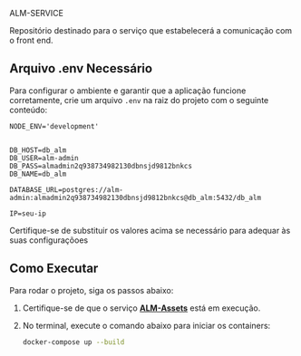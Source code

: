 ALM-SERVICE

Repositório destinado para o serviço que estabelecerá a comunicação com o front end.

## Arquivo .env Necessário

Para configurar o ambiente e garantir que a aplicação funcione corretamente, crie um arquivo `.env` na raiz do projeto com o seguinte conteúdo:

```
NODE_ENV='development'


DB_HOST=db_alm
DB_USER=alm-admin
DB_PASS=almadmin2q938734982130dbnsjd9812bnkcs
DB_NAME=db_alm

DATABASE_URL=postgres://alm-admin:almadmin2q938734982130dbnsjd9812bnkcs@db_alm:5432/db_alm

IP=seu-ip
```


Certifique-se de substituir os valores acima se necessário para adequar às suas configuraçõoes

## Como Executar

Para rodar o projeto, siga os passos abaixo:

1. Certifique-se de que o serviço **[ALM-Assets](https://github.com/EPS-ALM/alm-assets)** está em execução. 

2. No terminal, execute o comando abaixo para iniciar os containers:
   ```bash
   docker-compose up --build

